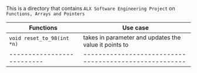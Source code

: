This is a directory that contains `ALX Software Engineering Project` on `Functions, Arrays and Pointers`

|Functions| Use case|
---------|----------|
|`void reset_to_98(int *n)`| takes in parameter and updates the value it points to|
-------------------------- |------------------------------------------------------|
